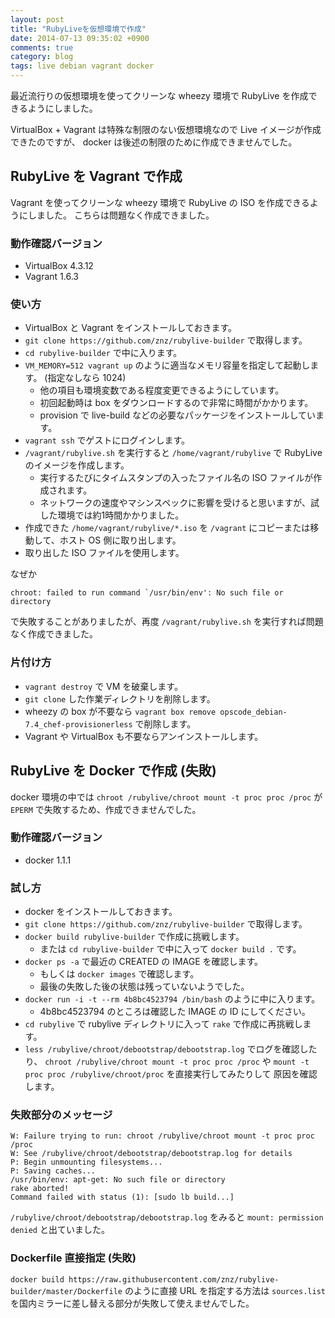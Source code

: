 ```yaml
---
layout: post
title: "RubyLiveを仮想環境で作成"
date: 2014-07-13 09:35:02 +0900
comments: true
category: blog
tags: live debian vagrant docker
---
```

最近流行りの仮想環境を使ってクリーンな wheezy 環境で RubyLive を作成できるようにしました。

VirtualBox + Vagrant は特殊な制限のない仮想環境なので Live イメージが作成できたのですが、
docker は後述の制限のために作成できませんでした。

<!--more-->

## RubyLive を Vagrant で作成

Vagrant を使ってクリーンな wheezy 環境で RubyLive の ISO を作成できるようにしました。
こちらは問題なく作成できました。

### 動作確認バージョン

- VirtualBox 4.3.12
- Vagrant 1.6.3

### 使い方

- VirtualBox と Vagrant をインストールしておきます。
- `git clone https://github.com/znz/rubylive-builder` で取得します。
- `cd rubylive-builder` で中に入ります。
- `VM_MEMORY=512 vagrant up` のように適当なメモリ容量を指定して起動します。 (指定なしなら 1024)
  - 他の項目も環境変数である程度変更できるようにしています。
  - 初回起動時は box をダウンロードするので非常に時間がかかります。
  - provision で live-build などの必要なパッケージをインストールしています。
- `vagrant ssh` でゲストにログインします。
- `/vagrant/rubylive.sh` を実行すると `/home/vagrant/rubylive` で RubyLive のイメージを作成します。
  - 実行するたびにタイムスタンプの入ったファイル名の ISO ファイルが作成されます。
  - ネットワークの速度やマシンスペックに影響を受けると思いますが、試した環境では約1時間かかりました。
- 作成できた `/home/vagrant/rubylive/*.iso` を `/vagrant` にコピーまたは移動して、ホスト OS 側に取り出します。
- 取り出した ISO ファイルを使用します。

なぜか

    chroot: failed to run command `/usr/bin/env': No such file or directory

で失敗することがありましたが、再度 `/vagrant/rubylive.sh` を実行すれば問題なく作成できました。

### 片付け方

- `vagrant destroy` で VM を破棄します。
- `git clone` した作業ディレクトリを削除します。
- wheezy の box が不要なら `vagrant box remove opscode_debian-7.4_chef-provisionerless` で削除します。
- Vagrant や VirtualBox も不要ならアンインストールします。

## RubyLive を Docker で作成 (失敗)

docker 環境の中では `chroot /rubylive/chroot mount -t proc proc /proc` が `EPERM` で失敗するため、作成できませんでした。

### 動作確認バージョン

- docker 1.1.1

### 試し方

- docker をインストールしておきます。
- `git clone https://github.com/znz/rubylive-builder` で取得します。
- `docker build rubylive-builder` で作成に挑戦します。
  - または `cd rubylive-builder` で中に入って `docker build .` です。
- `docker ps -a` で最近の CREATED の IMAGE を確認します。
  - もしくは `docker images` で確認します。
  - 最後の失敗した後の状態は残っていないようでした。
- `docker run -i -t --rm 4b8bc4523794 /bin/bash` のように中に入ります。
  - 4b8bc4523794 のところは確認した IMAGE の ID にしてください。
- `cd rubylive` で rubylive ディレクトリに入って `rake` で作成に再挑戦します。
- `less /rubylive/chroot/debootstrap/debootstrap.log` でログを確認したり、
  `chroot /rubylive/chroot mount -t proc proc /proc` や
  `mount -t proc proc /rubylive/chroot/proc` を直接実行してみたりして
  原因を確認します。

### 失敗部分のメッセージ

    W: Failure trying to run: chroot /rubylive/chroot mount -t proc proc /proc
    W: See /rubylive/chroot/debootstrap/debootstrap.log for details
    P: Begin unmounting filesystems...
    P: Saving caches...
    /usr/bin/env: apt-get: No such file or directory
    rake aborted!
    Command failed with status (1): [sudo lb build...]

`/rubylive/chroot/debootstrap/debootstrap.log` をみると `mount: permission denied` と出ていました。

### Dockerfile 直接指定 (失敗)

`docker build https://raw.githubusercontent.com/znz/rubylive-builder/master/Dockerfile`
のように直接 URL を指定する方法は
`sources.list` を国内ミラーに差し替える部分が失敗して使えませんでした。
